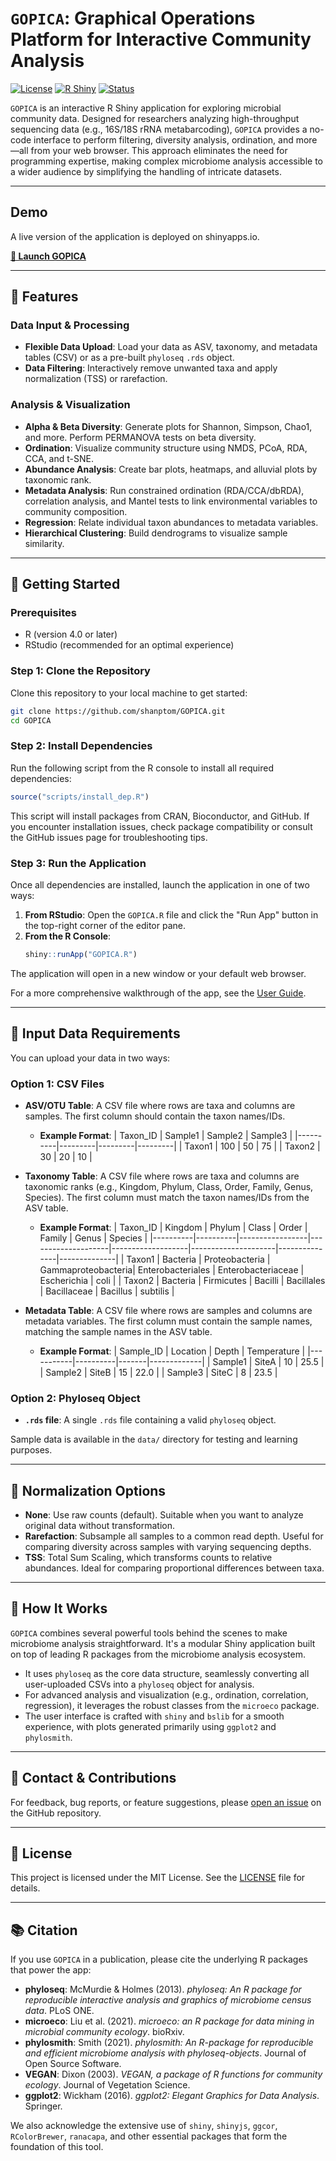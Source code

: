 # `GOPICA`: Graphical Operations Platform for Interactive Community Analysis

[![License](https://img.shields.io/badge/license-MIT-blue.svg)](LICENSE)
[![R Shiny](https://img.shields.io/badge/built%20with-R%20Shiny-blue)](https://shiny.rstudio.com/)
[![Status](https://img.shields.io/badge/status-active-brightgreen)]()

`GOPICA` is an interactive R Shiny application for exploring microbial community data. Designed for researchers analyzing high-throughput sequencing data (e.g., 16S/18S rRNA metabarcoding), `GOPICA` provides a no-code interface to perform filtering, diversity analysis, ordination, and more—all from your web browser. This approach eliminates the need for programming expertise, making complex microbiome analysis accessible to a wider audience by simplifying the handling of intricate datasets.

---

## Demo

A live version of the application is deployed on shinyapps.io.

**[🚀 Launch GOPICA](https://shanptom.shinyapps.io/MetaPiX/)**

---
## 🚀 Features

### Data Input & Processing
- **Flexible Data Upload**: Load your data as ASV, taxonomy, and metadata tables (CSV) or as a pre-built `phyloseq` `.rds` object.
- **Data Filtering**: Interactively remove unwanted taxa and apply normalization (TSS) or rarefaction.

### Analysis & Visualization
- **Alpha & Beta Diversity**: Generate plots for Shannon, Simpson, Chao1, and more. Perform PERMANOVA tests on beta diversity.
- **Ordination**: Visualize community structure using NMDS, PCoA, RDA, CCA, and t-SNE.
- **Abundance Analysis**: Create bar plots, heatmaps, and alluvial plots by taxonomic rank.
- **Metadata Analysis**: Run constrained ordination (RDA/CCA/dbRDA), correlation analysis, and Mantel tests to link environmental variables to community composition.
- **Regression**: Relate individual taxon abundances to metadata variables.
- **Hierarchical Clustering**: Build dendrograms to visualize sample similarity.

---

## 📂 Getting Started

### Prerequisites
- R (version 4.0 or later)
- RStudio (recommended for an optimal experience)

### Step 1: Clone the Repository
Clone this repository to your local machine to get started:
```bash
git clone https://github.com/shanptom/GOPICA.git
cd GOPICA
```

### Step 2: Install Dependencies
Run the following script from the R console to install all required dependencies:
```R
source("scripts/install_dep.R")
```
This script will install packages from CRAN, Bioconductor, and GitHub. If you encounter installation issues, check package compatibility or consult the GitHub issues page for troubleshooting tips.

### Step 3: Run the Application
Once all dependencies are installed, launch the application in one of two ways:
1. **From RStudio**: Open the `GOPICA.R` file and click the "Run App" button in the top-right corner of the editor pane.
2. **From the R Console**:
   ```R
   shiny::runApp("GOPICA.R")
   ```

The application will open in a new window or your default web browser.

For a more comprehensive walkthrough of the app, see the [User Guide](docs/user_guide.md).

---

## 💾 Input Data Requirements

You can upload your data in two ways:

### Option 1: CSV Files
- **ASV/OTU Table**: A CSV file where rows are taxa and columns are samples. The first column should contain the taxon names/IDs.
  - **Example Format**:
    | Taxon_ID | Sample1 | Sample2 | Sample3 |
    |----------|---------|---------|---------|
    | Taxon1   | 100     | 50      | 75      |
    | Taxon2   | 30      | 20      | 10      |

- **Taxonomy Table**: A CSV file where rows are taxa and columns are taxonomic ranks (e.g., Kingdom, Phylum, Class, Order, Family, Genus, Species). The first column must match the taxon names/IDs from the ASV table.
  - **Example Format**:
    | Taxon_ID | Kingdom  | Phylum          | Class              | Order             | Family              | Genus         | Species      |
    |----------|----------|-----------------|--------------------|-------------------|---------------------|---------------|--------------|
    | Taxon1   | Bacteria | Proteobacteria  | Gammaproteobacteria| Enterobacteriales | Enterobacteriaceae  | Escherichia   | coli         |
    | Taxon2   | Bacteria | Firmicutes      | Bacilli            | Bacillales        | Bacillaceae         | Bacillus      | subtilis     |

- **Metadata Table**: A CSV file where rows are samples and columns are metadata variables. The first column must contain the sample names, matching the sample names in the ASV table.
  - **Example Format**:
    | Sample_ID | Location | Depth | Temperature |
    |-----------|----------|-------|-------------|
    | Sample1   | SiteA    | 10    | 25.5        |
    | Sample2   | SiteB    | 15    | 22.0        |
    | Sample3   | SiteC    | 8     | 23.5        |

### Option 2: Phyloseq Object
- **`.rds` file**: A single `.rds` file containing a valid `phyloseq` object.

Sample data is available in the `data/` directory for testing and learning purposes.

---

## 🔧 Normalization Options

- **None**: Use raw counts (default). Suitable when you want to analyze original data without transformation.
- **Rarefaction**: Subsample all samples to a common read depth. Useful for comparing diversity across samples with varying sequencing depths.
- **TSS**: Total Sum Scaling, which transforms counts to relative abundances. Ideal for comparing proportional differences between taxa.

---

## 🧠 How It Works

`GOPICA` combines several powerful tools behind the scenes to make microbiome analysis straightforward. It's a modular Shiny application built on top of leading R packages from the microbiome analysis ecosystem.

- It uses `phyloseq` as the core data structure, seamlessly converting all user-uploaded CSVs into a `phyloseq` object for analysis.
- For advanced analysis and visualization (e.g., ordination, correlation, regression), it leverages the robust classes from the `microeco` package.
- The user interface is crafted with `shiny` and `bslib` for a smooth experience, with plots generated primarily using `ggplot2` and `phylosmith`.

---

## 🤝 Contact & Contributions

For feedback, bug reports, or feature suggestions, please [open an issue](https://github.com/shanptom/GOPICA/issues) on the GitHub repository.

---

## 📜 License

This project is licensed under the MIT License. See the [LICENSE](LICENSE) file for details.

---

## 📚 Citation

If you use `GOPICA` in a publication, please cite the underlying R packages that power the app:

- **phyloseq**: McMurdie & Holmes (2013). *phyloseq: An R package for reproducible interactive analysis and graphics of microbiome census data*. PLoS ONE.
- **microeco**: Liu et al. (2021). *microeco: an R package for data mining in microbial community ecology*. bioRxiv.
- **phylosmith**: Smith (2021). *phylosmith: An R-package for reproducible and efficient microbiome analysis with phyloseq-objects*. Journal of Open Source Software.
- **VEGAN**: Dixon (2003). *VEGAN, a package of R functions for community ecology*. Journal of Vegetation Science.
- **ggplot2**: Wickham (2016). *ggplot2: Elegant Graphics for Data Analysis*. Springer.

We also acknowledge the extensive use of `shiny`, `shinyjs`, `ggcor`, `RColorBrewer`, `ranacapa`, and other essential packages that form the foundation of this tool.
